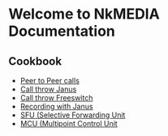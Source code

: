 # Welcome to NkMEDIA Documentation

## Cookbook

* [Peer to Peer calls]()
* [Call throw Janus]()
* [Call throw Freeswitch]()
* [Recording with Janus]()
* [SFU (Selective Forwarding Unit]()
* [MCU (Multipoint Control Unit]()
